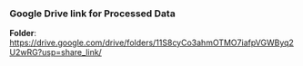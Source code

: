 ### Google Drive link for Processed Data

**Folder**: https://drive.google.com/drive/folders/11S8cyCo3ahmOTMO7iafpVGWByq2U2wRG?usp=share_link/ 
